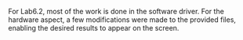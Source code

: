 For Lab6.2, most of the work is done in the software driver. For the hardware aspect, a few modifications were made to the provided files, enabling the desired results to appear on the screen.
